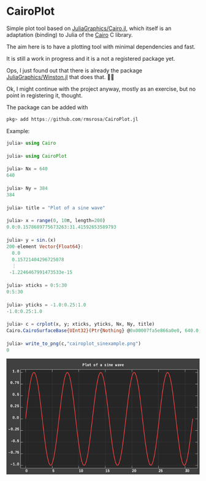 # CairoPlot

Simple plot tool based on [JuliaGraphics/Cairo.jl](https://github.com/JuliaGraphics/Cairo.jl), which itself is an adaptation (binding) to Julia of the [Cairo](https://github.com/JuliaGraphics/Cairo.jl) C library.

The aim here is to have a plotting tool with minimal dependencies and fast.

It is still a work in progress and it is a not a registered package yet.

Ops, I just found out that there is already the package [JuliaGraphics/Winston.jl](https://github.com/JuliaGraphics/Winston.jl) that does that. 🤦‍♂️

Ok, I might continue with the project anyway, mostly as an exercise, but no point in registering it, thought.

The package can be added with

```julia
pkg> add https://github.com/rmsrosa/CairoPlot.jl
```

Example:

```julia
julia> using Cairo

julia> using CairoPlot

julia> Nx = 640
640

julia> Ny = 384
384

julia> title = "Plot of a sine wave"

julia> x = range(0, 10π, length=200)
0.0:0.1578689775673263:31.41592653589793

julia> y = sin.(x)
200-element Vector{Float64}:
  0.0
  0.15721404296725078
  ⋮
 -1.2246467991473533e-15

julia> xticks = 0:5:30
0:5:30

julia> yticks = -1.0:0.25:1.0
-1.0:0.25:1.0

julia> c = crplot(x, y; xticks, yticks, Nx, Ny, title)
Cairo.CairoSurfaceBase{UInt32}(Ptr{Nothing} @0x00007fa5e866a0e0, 640.0, 384.0)

julia> write_to_png(c,"cairoplot_sinexample.png")
0
```

![Example plot](scripts/cairoplot_sineexample.png)
